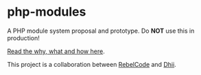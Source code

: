# php-modules

A PHP module system proposal and prototype. Do **NOT** use this in production!

[Read the why, what and how here][docs].

This project is a collaboration between [RebelCode][rebelcode] and [Dhii][dhii].

[docs]: docs/intro.md
[rebelcode]: https://github.com/rebelcode
[dhii]: https://github.com/dhii
